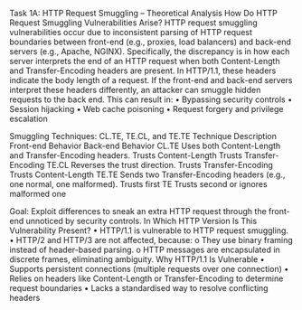 Task 1A: HTTP Request Smuggling – Theoretical Analysis
How Do HTTP Request Smuggling Vulnerabilities Arise?
HTTP request smuggling vulnerabilities occur due to inconsistent parsing of HTTP request boundaries between front-end (e.g., proxies, load balancers) and back-end servers (e.g., Apache, NGINX). Specifically, the discrepancy is in how each server interprets the end of an HTTP request when both Content-Length and Transfer-Encoding headers are present.
In HTTP/1.1, these headers indicate the body length of a request. If the front-end and back-end servers interpret these headers differently, an attacker can smuggle hidden requests to the back end. This can result in:
•	Bypassing security controls
•	Session hijacking
•	Web cache poisoning
•	Request forgery and privilege escalation

Smuggling Techniques: CL.TE, TE.CL, and TE.TE
Technique	Description	Front-end Behavior	Back-end Behavior
CL.TE	Uses both Content-Length and Transfer-Encoding headers.	Trusts Content-Length	Trusts Transfer-Encoding
TE.CL	Reverses the trust direction.	Trusts Transfer-Encoding	Trusts Content-Length
TE.TE	Sends two Transfer-Encoding headers (e.g., one normal, one malformed).	Trusts first TE	Trusts second or ignores malformed one

Goal: Exploit differences to sneak an extra HTTP request through the front-end unnoticed by security controls.
In Which HTTP Version Is This Vulnerability Present?
•	HTTP/1.1 is vulnerable to HTTP request smuggling.
•	HTTP/2 and HTTP/3 are not affected, because:
o	They use binary framing instead of header-based parsing.
o	HTTP messages are encapsulated in discrete frames, eliminating ambiguity.
Why HTTP/1.1 Is Vulnerable
•	Supports persistent connections (multiple requests over one connection)
•	Relies on headers like Content-Length or Transfer-Encoding to determine request boundaries
•	Lacks a standardised way to resolve conflicting headers

